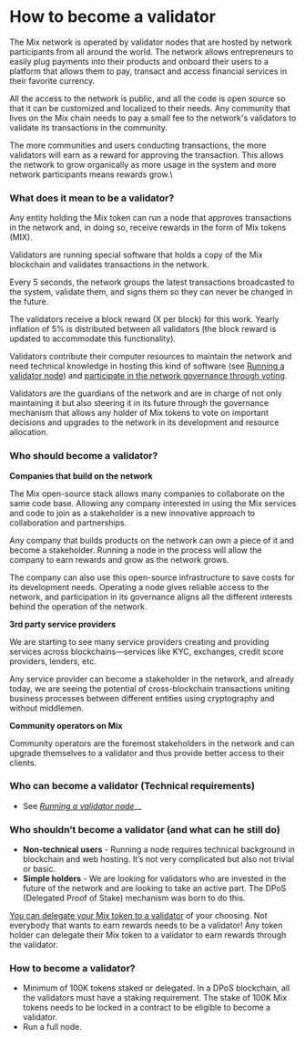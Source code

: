 # How to become a validator

The Mix network is operated by validator nodes that are hosted by network participants from all around the world. The network allows entrepreneurs to easily plug payments into their products and onboard their users to a platform that allows them to pay, transact and access financial services in their favorite currency.

All the access to the network is public, and all the code is open source so that it can be customized and localized to their needs. Any community that lives on the Mix chain needs to pay a small fee to the network's validators to validate its transactions in the community.

The more communities and users conducting transactions, the more validators will earn as a reward for approving the transaction. This allows the network to grow organically as more usage in the system and more network participants means rewards grow.\\

### What does it mean to be a validator?

Any entity holding the Mix token can run a node that approves transactions in the network and, in doing so, receive rewards in the form of Mix tokens (MIX).

Validators are running special software that holds a copy of the Mix blockchain and validates transactions in the network.

Every 5 seconds, the network groups the latest transactions broadcasted to the system, validate them, and signs them so they can never be changed in the future.

The validators receive a block reward (X per block) for this work. Yearly inflation of 5% is distributed between all validators (the block reward is updated to accommodate this functionality).

Validators contribute their computer resources to maintain the network and need technical knowledge in hosting this kind of software (see [Running a validator node](getting-started-as-a-validator-on-fuse-mainnet.md)) and [participate in the network governance through voting](../../understanding-fuse/intro-to-fuse/fuse-governance-and-development/).

Validators are the guardians of the network and are in charge of not only maintaining it but also steering it in its future through the governance mechanism that allows any holder of Mix tokens to vote on important decisions and upgrades to the network in its development and resource allocation.

### Who should become a validator?

**Companies that build on the network**

The Mix open-source stack allows many companies to collaborate on the same code base. Allowing any company interested in using the Mix services and code to join as a stakeholder is a new innovative approach to collaboration and partnerships.

Any company that builds products on the network can own a piece of it and become a stakeholder. Running a node in the process will allow the company to earn rewards and grow as the network grows.

The company can also use this open-source infrastructure to save costs for its development needs. Operating a node gives reliable access to the network, and participation in its governance aligns all the different interests behind the operation of the network.

**3rd party service providers**

We are starting to see many service providers creating and providing services across blockchains—services like KYC, exchanges, credit score providers, lenders, etc.

Any service provider can become a stakeholder in the network, and already today, we are seeing the potential of cross-blockchain transactions uniting business processes between different entities using cryptography and without middlemen.

**Community operators on Mix**

Community operators are the foremost stakeholders in the network and can upgrade themselves to a validator and thus provide better access to their clients.

### Who can become a validator (Technical requirements)

* See [_Running a validator node_](getting-started-as-a-validator-on-fuse-mainnet.md)\_\_

### Who shouldn’t become a validator (and what can he still do)

* **Non-technical users** - Running a node requires technical background in blockchain and web hosting. It’s not very complicated but also not trivial or basic.
* **Simple holders** - We are looking for validators who are invested in the future of the network and are looking to take an active part. The DPoS (Delegated Proof of Stake) mechanism was born to do this.

[You can delegate your Mix token to a validator](../participating-in-network-consensus/stake-delegate-and-withdraw.md) of your choosing. Not everybody that wants to earn rewards needs to be a validator! Any token holder can delegate their Mix token to a validator to earn rewards through the validator.

### How to become a validator?

* Minimum of 100K tokens staked or delegated. In a DPoS blockchain, all the validators must have a staking requirement. The stake of 100K Mix tokens needs to be locked in a contract to be eligible to become a validator.
* Run a full node.
